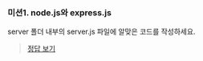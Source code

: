 ### 미션1. node.js와 express.js

server 폴더 내부의 server.js 파일에 알맞은 코드를 작성하세요.

> [정답 보기](https://github.com/hbin12212/one-bite2/tree/main/day11/answer/server/server.js)
